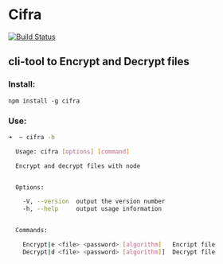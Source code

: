 # Cifra

[![Build Status](https://travis-ci.org/Luisangonzalez/cifra.svg?branch=master)](https://travis-ci.org/Luisangonzalez/cifra)

## cli-tool to Encrypt and Decrypt files


### Install:

`npm install -g cifra`

### Use:

```bash
➜  ~ cifra -h

  Usage: cifra [options] [command]

  Encrypt and decrypt files with node


  Options:

    -V, --version  output the version number
    -h, --help     output usage information


  Commands:

    Encrypt|e <file> <password> [algorithm]   Encript file
    Decrypt|d <file> <password> [algorithm]]  Decrypt file

```